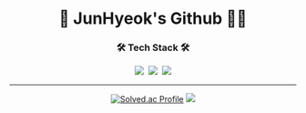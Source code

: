 <div align="center">
<h1>🧙 JunHyeok's Github 🧙‍♂️</h1>
<h3>🛠 Tech Stack 🛠</h3>
<img src="https://img.shields.io/badge/Unity-000000?style=flat-square&logo=Unity&logoColor=white"/>&nbsp
<img src="https://img.shields.io/badge/Csharp-512BD4?style=flat-square&logo=Csharp&logoColor=white"/>&nbsp
<img src="https://img.shields.io/badge/Cpp-00599C?style=flat-square&logo=Cplusplus&logoColor=white"/><br>

---
[![Solved.ac Profile](http://mazassumnida.wtf/api/v2/generate_badge?boj=raonrabbit)](https://solved.ac/raonrabbit)
<a href="https://github.com/devxb/gitanimals">
  <img src="https://render.gitanimals.org/farms/{raonrabbit}"/>
</a>
</div>
